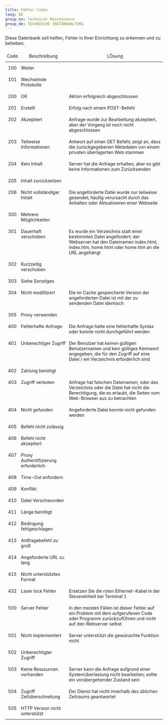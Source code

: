 ```yaml
---
title: Fehler Codes
lang: DE
group_en: Technical Maintenance
group_de: TECHNISCHE INSTANDHALTUNG
---
```


Diese Datenbank soll helfen, Fehler in Ihrer Einrichtung zu erkennen und zu beheben.

<style type="text/css">
.tg  {border-collapse:collapse;border-spacing:0;margin:0px auto;}
.tg td{border-style:solid;border-width:0px;font-size:14px;overflow:hidden;
  padding:10px 5px;word-break:normal;}
.tg th{border-style:solid;border-width:0px;font-size:14px;font-weight:normal;
  overflow:hidden;padding:10px 5px;word-break:normal;}
.tg .tg-baqh{text-align:center;vertical-align:top}
.tg .tg-u5z2{font-family:inherit;text-align:center;vertical-align:top}
.tg .tg-0lax{text-align:left;vertical-align:top}
tr:hover {background-color: coral;}
</style>
<table class="tg">
<thead>
  <tr>
    <th class="tg-u5z2">Code</th>
    <th class="tg-baqh">Beschreibung</th>
    <th class="tg-baqh">L&Oumlsung</th>
  </tr>
</thead>
<tbody>
  <tr>
    <td class="tg-baqh">100</td>
    <td class="tg-0lax">Weiter</td>
    <td class="tg-0lax"></td>
  </tr>
  <tr>
    <td class="tg-baqh">101</td>
    <td class="tg-0lax">Wechselnde Protokolle</td>
    <td class="tg-0lax"></td>
  </tr>
  <tr>
    <td class="tg-baqh">200</td>
    <td class="tg-0lax">OK</td>
    <td class="tg-0lax">Aktion erfolgreich abgeschlossen</td>
  </tr>
  <tr>
    <td class="tg-baqh">201</td>
    <td class="tg-0lax">Erstellt</td>
    <td class="tg-0lax">Erfolg nach einem POST-Befehl</td>
  </tr>
  <tr>
    <td class="tg-baqh">202</td>
    <td class="tg-0lax">Akzeptiert</td>
    <td class="tg-0lax">Anfrage wurde zur Bearbeitung akzeptiert, aber der Vorgang ist noch nicht abgeschlossen</td>
  </tr>
  <tr>
    <td class="tg-baqh">203</td>
    <td class="tg-0lax">Teilweise Informationen</td>
    <td class="tg-0lax">Antwort auf einen GET Befehl; zeigt an, dass die zurückgegebenen Metadaten von einem privaten überlagerten Web stammen</td>
  </tr>
  <tr>
    <td class="tg-baqh">204</td>
    <td class="tg-0lax">Kein Inhalt</td>
    <td class="tg-0lax">Server hat die Anfrage erhalten, aber es gibt keine Informationen zum Zurücksenden</td>
  </tr>
  <tr>
    <td class="tg-baqh">205</td>
    <td class="tg-0lax">Inhalt zurücksetzen</td>
    <td class="tg-0lax"></td>
  </tr>
  <tr>
    <td class="tg-baqh">206</td>
    <td class="tg-0lax">Nicht vollständiger Inhalt</td>
    <td class="tg-0lax">Die angeforderte Datei wurde nur teilweise gesendet; häufig verursacht durch das Anhalten oder Aktualisieren einer Webseite</td>
  </tr>
  <tr>
    <td class="tg-baqh">300</td>
    <td class="tg-0lax">Mehrere Möglichkeiten</td>
    <td class="tg-0lax"></td>
  </tr>
  <tr>
    <td class="tg-baqh">301</td>
    <td class="tg-0lax">Dauerhaft verschoben</td>
    <td class="tg-0lax">Es wurde ein Verzeichnis statt einer bestimmten Datei angefordert; der Webserver hat den Dateinamen index.html, index.htm, home.html oder home.htm an die URL angehängt</td>
  </tr>
  <tr>
    <td class="tg-baqh">302</td>
    <td class="tg-0lax">Kurzzeitig verschoben</td>
    <td class="tg-0lax"></td>
  </tr>
  <tr>
    <td class="tg-baqh">303</td>
    <td class="tg-0lax">Siehe Sonstiges</td>
    <td class="tg-0lax"></td>
  </tr>
  <tr>
    <td class="tg-baqh">304</td>
    <td class="tg-0lax">Nicht modifiziert</td>
    <td class="tg-0lax">Die im Cache gespeicherte Version der angeforderten Datei ist mit der zu sendenden Datei identisch</td>
  </tr>
  <tr>
    <td class="tg-baqh">305</td>
    <td class="tg-0lax">Proxy verwenden</td>
    <td class="tg-0lax"></td>
  </tr>
  <tr>
    <td class="tg-baqh">400</td>
    <td class="tg-0lax">Fehlerhafte Anfrage</td>
    <td class="tg-0lax">Die Anfrage hatte eine fehlerhafte Syntax oder konnte nicht durchgeführt werden</td>
  </tr>
  <tr>
    <td class="tg-baqh">401</td>
    <td class="tg-0lax">Unberechtiger Zugriff</td>
    <td class="tg-0lax">Der Benutzer hat keinen gültigen Benutzernamen und kein gültiges Kennwort angegeben, die für den Zugriff auf eine Datei / ein Verzeichnis erforderlich sind</td>
  </tr>
  <tr>
    <td class="tg-baqh">402</td>
    <td class="tg-0lax">Zahlung ben&oumltigt </td>
    <td class="tg-0lax"></td>
  </tr>
  <tr>
    <td class="tg-baqh">403</td>
    <td class="tg-0lax">Zugriff verboten</td>
    <td class="tg-0lax">Anfrage hat falschen Dateinamen, oder das Verzeichnis oder die Datei hat nicht die Berechtigung, die es erlaubt, die Seiten vom Web-Browser aus zu betrachten</td>
  </tr>
  <tr>
    <td class="tg-baqh">404</td>
    <td class="tg-0lax">Nicht gefunden</td>
    <td class="tg-0lax">Angeforderte Datei konnte nicht gefunden werden</td>
  </tr>
  <tr>
    <td class="tg-baqh">405</td>
    <td class="tg-0lax">Befehl nicht zul&aumlssig</td>
    <td class="tg-0lax"></td>
  </tr>
  <tr>
    <td class="tg-baqh">406</td>
    <td class="tg-0lax">Befehl nicht akzeptiert</td>
    <td class="tg-0lax"></td>
  </tr>
  <tr>
    <td class="tg-baqh">407</td>
    <td class="tg-0lax">Proxy Authentifizierung  erforderlich</td>
    <td class="tg-0lax"></td>
  </tr>
  <tr>
    <td class="tg-baqh">408</td>
    <td class="tg-0lax">Time-Out anfordern</td>
    <td class="tg-0lax"></td>
  </tr>
  <tr>
    <td class="tg-baqh">409</td>
    <td class="tg-0lax">Konflikt</td>
    <td class="tg-0lax"></td>
  </tr>
  <tr>
    <td class="tg-baqh">410</td>
    <td class="tg-0lax">Datei Verschwunden</td>
    <td class="tg-0lax"></td>
  </tr>
  <tr>
    <td class="tg-baqh">411</td>
    <td class="tg-0lax">L&aumlnge benötigt</td>
    <td class="tg-0lax"></td>
  </tr>
  <tr>
    <td class="tg-baqh">412</td>
    <td class="tg-0lax">Bedingung fehlgeschlagen</td>
    <td class="tg-0lax"></td>
  </tr>
  <tr>
    <td class="tg-baqh">413</td>
    <td class="tg-0lax">Antfragebefehl zu groß</td>
    <td class="tg-0lax"></td>
  </tr>
  <tr>
    <td class="tg-baqh">414</td>
    <td class="tg-0lax">Angeforderte URL zu lang</td>
    <td class="tg-0lax"></td>
  </tr>
  <tr>
    <td class="tg-baqh">415</td>
    <td class="tg-0lax">Nicht unterstütztes Format</td>
    <td class="tg-0lax"></td>
  </tr>
  <tr>
    <td class="tg-baqh">432</td>
    <td class="tg-0lax">Laser lock Fehler</td>
    <td class="tg-0lax">Ersetzen Sie die roten Ethernet-Kabel in der Steuereinheit bei Terminal 1</td>
  </tr>
  <tr>
    <td class="tg-baqh">500</td>
    <td class="tg-0lax">Server Fehler</td>
    <td class="tg-0lax">In den meisten Fällen ist dieser Fehler auf ein Problem mit dem aufgerufenen Code oder Programm zurückzuf&Uumlhren und nicht auf den Webserver selbst</td>
  </tr>
  <tr>
    <td class="tg-baqh">501</td>
    <td class="tg-0lax">Nicht implementiert</td>
    <td class="tg-0lax">Server unterstützt die gewünschte Funktion nicht</td>
  </tr>
  <tr>
    <td class="tg-baqh">502</td>
    <td class="tg-0lax">Unberechtigter Zugriff</td>
    <td class="tg-0lax"></td>
  </tr>
  <tr>
    <td class="tg-baqh">503</td>
    <td class="tg-0lax">Keine Ressourcen vorhanden</td>
    <td class="tg-0lax">Server kann die Anfrage aufgrund einer Systemüberlastung nicht bearbeiten; sollte ein vorübergehender Zustand sein</td>
  </tr>
  <tr>
    <td class="tg-baqh">504</td>
    <td class="tg-0lax">Zugriff Zeitüberschreitung</td>
    <td class="tg-0lax">Der Dienst hat nicht innerhalb des üblichen Zeitraums geantwortet</td>
  </tr>
  <tr>
    <td class="tg-baqh">505</td>
    <td class="tg-0lax">HTTP Version nicht unterstützt</td>
    <td class="tg-0lax"></td>
  </tr>
</tbody>
</table>